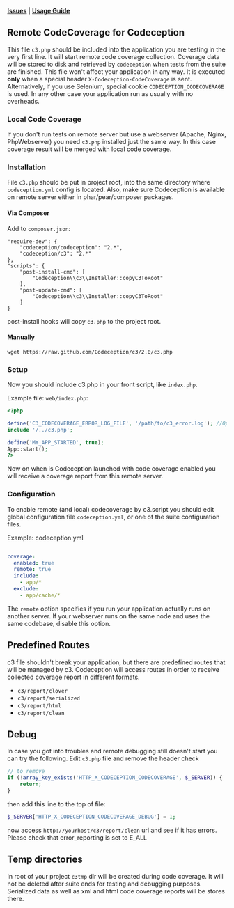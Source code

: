**[Issues](https://github.com/Codeception/Codeception/issues)** | **[Usage Guide](http://codeception.com/docs/11-Codecoverage)**

## Remote CodeCoverage for Codeception

This file `c3.php` should be included into the application you are testing in the very first line.
It will start remote code coverage collection. Coverage data will be stored to disk and retrieved by `codeception` when tests from the suite are finished.
This file won't affect your application in any way. It is executed **only** when a special header `X-Codeception-CodeCoverage` is sent. Alternatively, if you use Selenium, special cookie `CODECEPTION_CODECOVERAGE` is used. In any other case your application run as usually with no overheads.

### Local Code Coverage

If you don't run tests on remote server but use a webserver (Apache, Nginx, PhpWebserver) you need `c3.php` installed just the same way.
In this case coverage result will be merged with local code coverage.

### Installation

File `c3.php` should be put in project root, into the same directory where `codeception.yml` config is located.
Also, make sure Codeception is available on remote server either in phar/pear/composer packages.

#### Via Composer

Add to `composer.json`:

```
"require-dev": {
    "codeception/codeception": "2.*",
    "codeception/c3": "2.*"
},
"scripts": {
    "post-install-cmd": [
        "Codeception\\c3\\Installer::copyC3ToRoot"
    ],
    "post-update-cmd": [
        "Codeception\\c3\\Installer::copyC3ToRoot"
    ]
}
```

post-install hooks will copy `c3.php` to the project root.

#### Manually

```
wget https://raw.github.com/Codeception/c3/2.0/c3.php
```

### Setup

Now you should include c3.php in your front script, like `index.php`.

Example file: `web/index.php`:

``` php
<?php

define('C3_CODECOVERAGE_ERROR_LOG_FILE', '/path/to/c3_error.log'); //Optional (if not set the default c3 output dir will be used)
include '/../c3.php';

define('MY_APP_STARTED', true);
App::start();
?>
```

Now on when is Codeception launched with code coverage enabled you will receive a coverage report from this remote server.

### Configuration

To enable remote (and local) codecoverage by c3.script you should edit global configuration file `codeception.yml`, or one of the suite configuration files.

Example: codeception.yml

``` yml

coverage:
  enabled: true
  remote: true
  include:
    - app/*
  exclude:
    - app/cache/*
```

The `remote` option specifies if you run your application actually runs on another server. If your webserver runs on the same node and uses the same codebase,
disable this option. 

## Predefined Routes

c3 file shouldn't break your application, but there are predefined routes that will be managed by c3.
Codeception will access routes in order to receive collected coverage report in different formats.

* `c3/report/clover`
* `c3/report/serialized`
* `c3/report/html`
* `c3/report/clean`

## Debug

In case you got into troubles and remote debugging still doesn't start you can try the following. Edit `c3.php` file and remove the header check

``` php
// to remove
if (!array_key_exists('HTTP_X_CODECEPTION_CODECOVERAGE', $_SERVER)) {
    return;
}
```
then add this line to the top of file:

``` php
$_SERVER['HTTP_X_CODECEPTION_CODECOVERAGE_DEBUG'] = 1;
```

now access `http://yourhost/c3/report/clean` url and see if it has errors. Please check that error_reporting is set to E_ALL

## Temp directories

In root of your project `c3tmp` dir will be created during code coverage. 
It will not be deleted after suite ends for testing and debugging purposes.
Serialized data as well as xml and html code coverage reports will be stores there.
